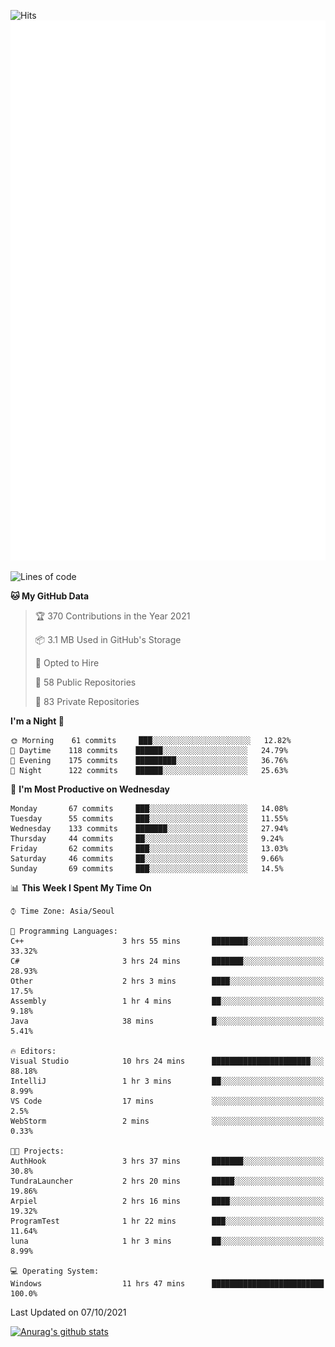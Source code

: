 ![Hits](https://hits.seeyoufarm.com/api/count/incr/badge.svg?url=https%3A%2F%2Fgithub.com%2Fkokose1234&count_bg=%2379C83D&title_bg=%23555555&icon=apple.svg&icon_color=%23E7E7E7&title=hits&edge_flat=false)
<br/>
![Metrics](https://github.com/kokose1234/kokose1234/blob/main/github-metrics.svg)

<!--START_SECTION:waka-->
![Lines of code](https://img.shields.io/badge/From%20Hello%20World%20I%27ve%20Written-11.9%20million%20lines%20of%20code-blue)

**🐱 My GitHub Data** 

> 🏆 370 Contributions in the Year 2021
 > 
> 📦 3.1 MB Used in GitHub's Storage 
 > 
> 💼 Opted to Hire
 > 
> 📜 58 Public Repositories 
 > 
> 🔑 83 Private Repositories  
 > 
**I'm a Night 🦉** 

```text
🌞 Morning    61 commits     ███░░░░░░░░░░░░░░░░░░░░░░   12.82% 
🌆 Daytime    118 commits    ██████░░░░░░░░░░░░░░░░░░░   24.79% 
🌃 Evening    175 commits    █████████░░░░░░░░░░░░░░░░   36.76% 
🌙 Night      122 commits    ██████░░░░░░░░░░░░░░░░░░░   25.63%

```
📅 **I'm Most Productive on Wednesday** 

```text
Monday       67 commits     ███░░░░░░░░░░░░░░░░░░░░░░   14.08% 
Tuesday      55 commits     ███░░░░░░░░░░░░░░░░░░░░░░   11.55% 
Wednesday    133 commits    ███████░░░░░░░░░░░░░░░░░░   27.94% 
Thursday     44 commits     ██░░░░░░░░░░░░░░░░░░░░░░░   9.24% 
Friday       62 commits     ███░░░░░░░░░░░░░░░░░░░░░░   13.03% 
Saturday     46 commits     ██░░░░░░░░░░░░░░░░░░░░░░░   9.66% 
Sunday       69 commits     ███░░░░░░░░░░░░░░░░░░░░░░   14.5%

```


📊 **This Week I Spent My Time On** 

```text
⌚︎ Time Zone: Asia/Seoul

💬 Programming Languages: 
C++                      3 hrs 55 mins       ████████░░░░░░░░░░░░░░░░░   33.32% 
C#                       3 hrs 24 mins       ███████░░░░░░░░░░░░░░░░░░   28.93% 
Other                    2 hrs 3 mins        ████░░░░░░░░░░░░░░░░░░░░░   17.5% 
Assembly                 1 hr 4 mins         ██░░░░░░░░░░░░░░░░░░░░░░░   9.18% 
Java                     38 mins             █░░░░░░░░░░░░░░░░░░░░░░░░   5.41%

🔥 Editors: 
Visual Studio            10 hrs 24 mins      ██████████████████████░░░   88.18% 
IntelliJ                 1 hr 3 mins         ██░░░░░░░░░░░░░░░░░░░░░░░   8.99% 
VS Code                  17 mins             ░░░░░░░░░░░░░░░░░░░░░░░░░   2.5% 
WebStorm                 2 mins              ░░░░░░░░░░░░░░░░░░░░░░░░░   0.33%

🐱‍💻 Projects: 
AuthHook                 3 hrs 37 mins       ███████░░░░░░░░░░░░░░░░░░   30.8% 
TundraLauncher           2 hrs 20 mins       █████░░░░░░░░░░░░░░░░░░░░   19.86% 
Arpiel                   2 hrs 16 mins       ████░░░░░░░░░░░░░░░░░░░░░   19.32% 
ProgramTest              1 hr 22 mins        ███░░░░░░░░░░░░░░░░░░░░░░   11.64% 
luna                     1 hr 3 mins         ██░░░░░░░░░░░░░░░░░░░░░░░   8.99%

💻 Operating System: 
Windows                  11 hrs 47 mins      █████████████████████████   100.0%

```


 Last Updated on 07/10/2021
<!--END_SECTION:waka-->

[![Anurag's github stats](https://github-readme-stats.vercel.app/api?username=kokose1234&theme=dracula)](https://github.com/anuraghazra/github-readme-stats)



	
